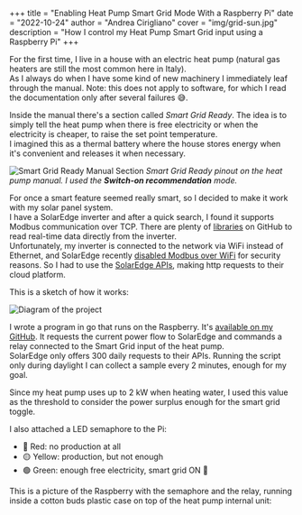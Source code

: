 +++
title = "Enabling Heat Pump Smart Grid Mode With a Raspberry Pi"
date = "2022-10-24"
author = "Andrea Cirigliano"
cover = "img/grid-sun.jpg"
description = "How I control my Heat Pump Smart Grid input using a Raspberry Pi"
+++
<!-- cover = "img/sg-ready-icon.jpg" -->
<!-- coverCaption = "If your heat pump shows this label it supports Smart Grid mode." -->

For the first time, I live in a house with an electric heat pump (natural gas heaters are still the most common here in Italy).\
As I always do when I have some kind of new machinery I immediately leaf through the manual. Note: this does not apply to software, for which I read the documentation only after several failures 😅.


Inside the manual there's a section called *Smart Grid Ready*. The idea is to simply tell the heat pump when there is free electricity or when the electricity is cheaper, to raise the set point temperature.\
I imagined this as a thermal battery where the house stores energy when it's convenient and releases it when necessary.

![Smart Grid Ready Manual Section](/img/smart-grid-ready-manual.jpg "Smart Grid Ready Manual Section")
*Smart Grid Ready pinout on the heat pump manual. I used the **Switch-on recommendation** mode.*

For once a smart feature seemed really smart, so I decided to make it work with my solar panel system.\
I have a SolarEdge inverter and after a quick search, I found it supports Modbus communication over TCP. There are plenty of [libraries](https://github.com/nmakel/solaredge_modbus) on GitHub to read real-time data directly from the inverter.\
Unfortunately, my inverter is connected to the network via WiFi instead of Ethernet, and SolarEdge recently [disabled Modbus over WiFi](https://github.com/binsentsu/home-assistant-solaredge-modbus/issues/67#issuecomment-998212321) for security reasons. So I had to use the [SolarEdge APIs](https://www.solaredge.com/sites/default/files//se_monitoring_api.pdf), making http requests to their cloud platform.

This is a sketch of how it works:

![Diagram of the project](/img/smart-grid-pi-diagram2.png "Diagram of the project")


I wrote a program in go that runs on the Raspberry. It's [available on my GitHub](https://github.com/andreaciri/smart-grid-pi). It requests the current power flow to SolarEdge and commands a relay connected to the Smart Grid input of the heat pump.\
SolarEdge only offers 300 daily requests to their APIs. Running the script only during daylight I can collect a sample every 2 minutes, enough for my goal.


Since my heat pump uses up to 2 kW when heating water, I used this value as the threshold to consider the power surplus enough for the smart grid toggle.

I also attached a LED semaphore to the Pi:
- 🔴 Red: no production at all
- 🟡 Yellow: production, but not enough
- 🟢 Green: enough free electricity, smart grid ON 🤟

This is a picture of the Raspberry with the semaphore and the relay, running inside a cotton buds plastic case on top of the heat pump internal unit:
 